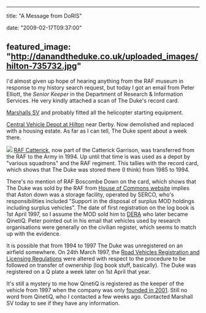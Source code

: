 
---
title: "A Message from DoRIS"

date: "2009-02-17T09:37:00"

featured_image: "http://danandtheduke.co.uk/uploaded_images/hilton-735732.jpg"
---


<span style="font-size:100%;">I'd almost given up hope of hearing anything from the RAF museum in response to my history search request, but today I got an email from Peter Elliott, the <span style="font-style: italic;">Senior Keeper</span> in the Department of Research & Information Services. He very kindly attached a scan of The Duke's record card.

</span><a href="http://www.marshallsv.com/contact.asp"><span>Marshalls</span> <span>SV</span></a> and probably fitted all the helicopter starting equipment.

<span style="font-size:100%;">
</span><a href="http://www.derelictplaces.co.uk/main/showthread.php?t=6607">Central Vehicle Depot at Hilton</a> near Derby.  Now demolished and replaced with a housing estate.</span>  As far as I can tell, The Duke spent about a week there.

<a href="http://danandtheduke.co.uk/uploaded_images/hilton-735809.jpg"><img src="/images/a-message-from-doris/hilton-735732.jpg"/></a><span style="font-size:85%;">
</span><a href="http://en.wikipedia.org/wiki/RAF_Catterick">RAF <span>Catterick</span></a>, now part of the <span>Catterick</span> Garrison, was transferred from the RAF to the Army in 1994.  Up until that time is was used as a depot by "various squadrons" and the RAF regiment.  This tallies with the record card, which shows that The Duke was stored there (I think) from 1985 to 1994.

<span style="font-size:100%;">There's no mention of RAF <span>Boscombe</span> Down on the card, which shows that The Duke was sold by the RAF from <a href="http://www.publications.parliament.uk/pa/cm200102/cmhansrd/vo011018/text/11018w13.htm">House of Commons website</a> implies that Aston down was a storage facility, operated by <span>SERCO</span>, who's <span>responsibilities</span> included "</span><span style="font-size:100%;">Support in the disposal of surplus MOD holdings including surplus vehicles"</span>.
<span style="font-size:100%;">
The date of first registration on the log book is 1st April 1997, so I assume the MOD sold him to <a href="http://en.wikipedia.org/wiki/Defence_Evaluation_and_Research_Agency"><span>DERA</span></a> who later became <span>QinetiQ</span>.</span>  Peter pointed out in his email that vehicles used by research organisations were generally on the civilian register, which seems to match up with the evidence.

<span style="font-size:100%;">It is possible that from 1994 to 1997 The Duke was unregistered on an airfield somewhere.  On 24<span>th</span> March 1997, </span><span style="font-size:100%;">the <a href="http://www.opsi.gov.uk/si/si1997/19970401.htm">Road Vehicles Registration and Licensing Regulations</a> were altered with respect to the procedure to be followed on transfer of ownership (log book stuff, basically).  The Duke was registered on a Q plate </span><span style="font-size:100%;">a week later</span><span style="font-size:100%;"> on 1st April that year.

It's still a mystery to me how <span>QinetiQ</span> is registered as the keeper of the vehicle from 1997 when the company was only <a href="http://en.wikipedia.org/wiki/Qinetiq">founded in 2001</a>.
</span>
Still no word from <span>QinetiQ</span>, who I contacted a few weeks ago.  Contacted Marshall <span>SV</span> today to see if they have any information.

